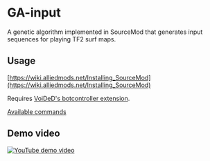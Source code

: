 # GA-input
A genetic algorithm implemented in SourceMod that generates input sequences for playing TF2 surf maps.

## Usage
[https://wiki.alliedmods.net/Installing_SourceMod](https://wiki.alliedmods.net/Installing_SourceMod)

Requires [VoiDeD's botcontroller extension](https://github.com/VoiDeD/sourcemod-botcontroller/).

[Available commands](https://github.com/laurirasanen/GA-input/blob/master/scripting/GA-input.sp#L128-L170)

## Demo video
[![YouTube demo video](http://img.youtube.com/vi/RzLEOIzrDYI/0.jpg)](http://www.youtube.com/watch?v=RzLEOIzrDYI)
